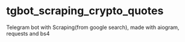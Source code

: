 # tgbot_scraping_crypto_quotes
Telegram bot with Scraping(from google search), made with aiogram, requests and bs4
